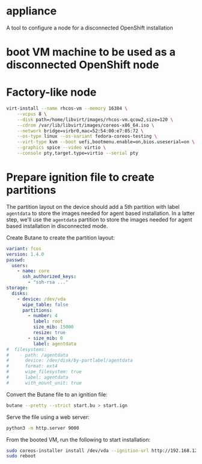 # appliance
A tool to configure a node for a disconnected OpenShift installation

# boot VM machine to be used as a disconnected OpenShift node

# Factory-like node
```bash
virt-install --name rhcos-vm --memory 16384 \
    --vcpus 8 \
    --disk path=/home/libvirt/images/rhcos-vm.qcow2,size=120 \
    --cdrom /var/lib/libvirt/images/coreos-x86_64.iso \
    --network bridge=virbr0,mac=52:54:00:e7:05:72 \
    --os-type linux --os-variant fedora-coreos-testing \
    --virt-type kvm --boot uefi,bootmenu.enable=on,bios.useserial=on \
    --graphics spice --video virtio \
    --console pty,target.type=virtio --serial pty
```

# Prepare ignition file to create partitions
The partition layout on the device should add a 5th partition with label `agentdata` to store the images needed for
agent based installation.
In a latter step, we'll use the `agentdata` partition to store the images needed for agent based installation in disconnected mode.

Create Butane to create the partition layout:
```yaml
variant: fcos
version: 1.4.0
passwd:
  users:
    - name: core
      ssh_authorized_keys:
        - "ssh-rsa ..."
storage:
  disks:
    - device: /dev/vda
      wipe_table: false
      partitions:
        - number: 4
          label: root
          size_mib: 15000
          resize: true
        - size_mib: 0
          label: agentdata
#  filesystems:
#    - path: /agentdata
#      device: /dev/disk/by-partlabel/agentdata
#      format: ext4
#      wipe_filesystem: true
#      label: agentdata
#      with_mount_unit: true
```

Convert the Butane file to an ignition file:
```bash
butane --pretty --strict start.bu > start.ign
```

Serve the file using a web server:
```bash
python3 -m http.server 9000
```

From the booted VM, run the following to start installation:
```bash
sudo coreos-installer install /dev/vda --ignition-url http://192.168.122.1:9000:/start.ign --insecrure-ignition
sudo reboot
```
